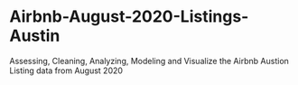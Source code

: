 # Airbnb-August-2020-Listings-Austin
Assessing, Cleaning, Analyzing, Modeling and Visualize the Airbnb Austion Listing data from August 2020
